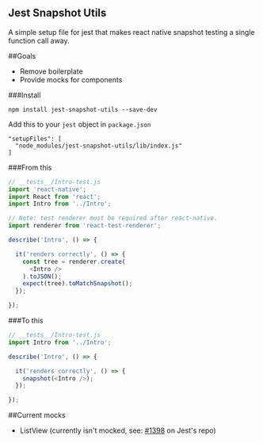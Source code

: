 ## Jest Snapshot Utils

A simple setup file for jest that makes react native snapshot testing a single function call away.

##Goals

- Remove boilerplate
- Provide mocks for components

###Install

```
npm install jest-snapshot-utils --save-dev
```

Add this to your `jest` object in `package.json`

```
"setupFiles": [
  "node_modules/jest-snapshot-utils/lib/index.js"
]
```

###From this

```js
// __tests__/Intro-test.js
import 'react-native';
import React from 'react';
import Intro from '../Intro';

// Note: test renderer must be required after react-native.
import renderer from 'react-test-renderer';

describe('Intro', () => {

  it('renders correctly', () => {
    const tree = renderer.create(
      <Intro />
    ).toJSON();
    expect(tree).toMatchSnapshot();
  });

});
```

###To this

```js
// __tests__/Intro-test.js
import Intro from '../Intro';

describe('Intro', () => {

  it('renders correctly', () => {
    snapshot(<Intro />);
  });

});
```

##Current mocks

- ListView (currently isn't mocked, see: [#1398](https://github.com/facebook/jest/issues/1398) on Jest's repo)
